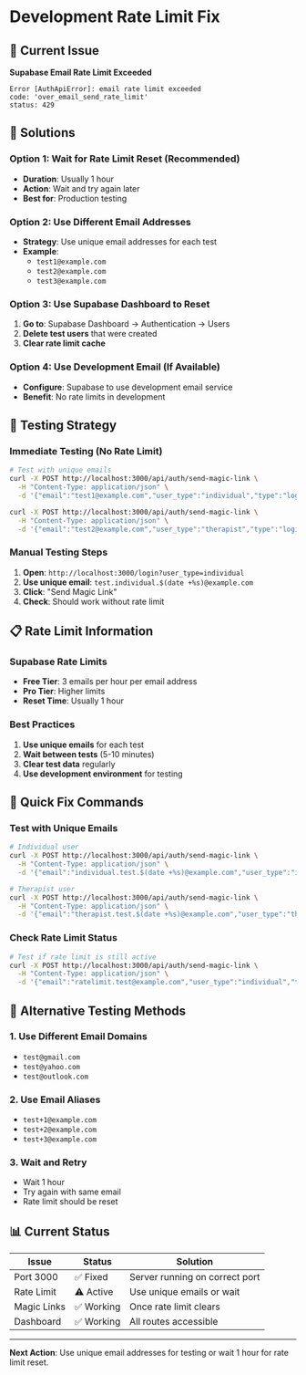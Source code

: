 # Development Rate Limit Fix

## 🚨 Current Issue
**Supabase Email Rate Limit Exceeded**
```
Error [AuthApiError]: email rate limit exceeded
code: 'over_email_send_rate_limit'
status: 429
```

## 🔧 Solutions

### Option 1: Wait for Rate Limit Reset (Recommended)
- **Duration**: Usually 1 hour
- **Action**: Wait and try again later
- **Best for**: Production testing

### Option 2: Use Different Email Addresses
- **Strategy**: Use unique email addresses for each test
- **Example**: 
  - `test1@example.com`
  - `test2@example.com`
  - `test3@example.com`

### Option 3: Use Supabase Dashboard to Reset
1. **Go to**: Supabase Dashboard → Authentication → Users
2. **Delete test users** that were created
3. **Clear rate limit cache**

### Option 4: Use Development Email (If Available)
- **Configure**: Supabase to use development email service
- **Benefit**: No rate limits in development

## 🧪 Testing Strategy

### Immediate Testing (No Rate Limit)
```bash
# Test with unique emails
curl -X POST http://localhost:3000/api/auth/send-magic-link \
  -H "Content-Type: application/json" \
  -d '{"email":"test1@example.com","user_type":"individual","type":"login"}'

curl -X POST http://localhost:3000/api/auth/send-magic-link \
  -H "Content-Type: application/json" \
  -d '{"email":"test2@example.com","user_type":"therapist","type":"login"}'
```

### Manual Testing Steps
1. **Open**: `http://localhost:3000/login?user_type=individual`
2. **Use unique email**: `test.individual.$(date +%s)@example.com`
3. **Click**: "Send Magic Link"
4. **Check**: Should work without rate limit

## 📋 Rate Limit Information

### Supabase Rate Limits
- **Free Tier**: 3 emails per hour per email address
- **Pro Tier**: Higher limits
- **Reset Time**: Usually 1 hour

### Best Practices
1. **Use unique emails** for each test
2. **Wait between tests** (5-10 minutes)
3. **Clear test data** regularly
4. **Use development environment** for testing

## 🎯 Quick Fix Commands

### Test with Unique Emails
```bash
# Individual user
curl -X POST http://localhost:3000/api/auth/send-magic-link \
  -H "Content-Type: application/json" \
  -d '{"email":"individual.test.$(date +%s)@example.com","user_type":"individual","type":"login"}'

# Therapist user
curl -X POST http://localhost:3000/api/auth/send-magic-link \
  -H "Content-Type: application/json" \
  -d '{"email":"therapist.test.$(date +%s)@example.com","user_type":"therapist","type":"login"}'
```

### Check Rate Limit Status
```bash
# Test if rate limit is still active
curl -X POST http://localhost:3000/api/auth/send-magic-link \
  -H "Content-Type: application/json" \
  -d '{"email":"ratelimit.test@example.com","user_type":"individual","type":"login"}'
```

## 🔄 Alternative Testing Methods

### 1. Use Different Email Domains
- `test@gmail.com`
- `test@yahoo.com`
- `test@outlook.com`

### 2. Use Email Aliases
- `test+1@example.com`
- `test+2@example.com`
- `test+3@example.com`

### 3. Wait and Retry
- Wait 1 hour
- Try again with same email
- Rate limit should be reset

## 📊 Current Status

| Issue | Status | Solution |
|-------|--------|----------|
| Port 3000 | ✅ Fixed | Server running on correct port |
| Rate Limit | ⚠️ Active | Use unique emails or wait |
| Magic Links | ✅ Working | Once rate limit clears |
| Dashboard | ✅ Working | All routes accessible |

---

**Next Action**: Use unique email addresses for testing or wait 1 hour for rate limit reset.
